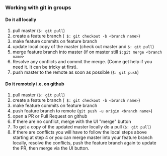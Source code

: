 ### Working with git in groups

#### Do it all locally
1. pull master (```$: git pull```)
2. create a feature branch (``` $: git checkout -b <branch name>```)
3. make feature commits on feature branch
4. update local copy of the master (check out master and ```$: git pull```)
5. merge feature branch into master (if on master still ```$:git merge <branch name>```
6. Resolve any conflicts and commit the merge. (Come get help if you need it. It can be tricky at first).
7. push master to the remote as soon as possible (```$: git push```)


#### Do it remotely i.e. on github
1. pull master (```$: git pull```)
2. create a feature branch (``` $: git checkout -b <branch name>```)
3. make feature commits on feature branch
4. push feature branch to remote (```git push -u origin <branch name>```)
5. open a PR or Pull Request on github
6. If there are no conflict, merge with the UI "merge" button
7. To get a copy of the updated master locally do a pull (```$: git pull```)
8. If there are conflicts you will have to follow the local steps above starting at step 4 or you can merge master into your feature branch locally, resolve the conflicts, push the feature branch again to update the PR, then merge via the UI button.



